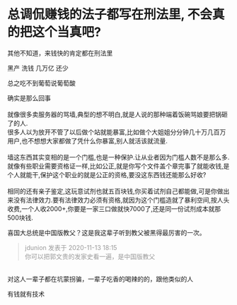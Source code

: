 # 总调侃赚钱的法子都写在刑法里, 不会真的把这个当真吧?


其他不知道，来钱快的肯定都在刑法里

黑产 洗钱 几万亿 还少

总之吃不到葡萄说葡萄酸

确实是那么回事<br />
<br />
就像很多卖服务器的骂墙,典型的想不明白,就是人说的那种端着饭碗骂娘要把锅砸了的人.<br />
很多人以为放开不管了以后做个站就能暴富,比如做个大姐姐分分钟几十万几百万用户,也不想想大家都做了凭什么你暴富,别人就活该就流量.<br />
<br />
墙这东西其实变相的是一个门槛,也是一种保护.让从业者因为门槛人数不是那么多.<br />
就像有些职业需要资格证一样,比如公正,就是你写个文件盖个章完事了就能收钱,是个人就能干,保护这个职业的就是公正的资格,要没这东西钱还能那么好收?<br />
<br />
相同的还有亲子鉴定,这玩意试剂也就五百块钱,你买着试剂自己都能做,可是你做出来没有法律效力.要有法律效力必须有资格,就因为这个门槛造就了暴利空间,按人头收费,一个人收2000+,你要是一家三口做就快7000了,还是同一份试剂成本就那500块钱.

喜国大总统是中国版教父？这是我这辈子听到教父被黑得最厉害的一次。

<div class="quote"><blockquote><font color="#999999">jdunion 发表于 2020-11-13 18:15</font><br />
<font color="#999999">你可以把郭文贵的发家史看一遍，是中国版教父</font></blockquote></div><br />
对这人一辈子都在坑蒙拐骗，一辈子吃香的喝辣的的，跟他类似的人

有钱就有技术<br />

